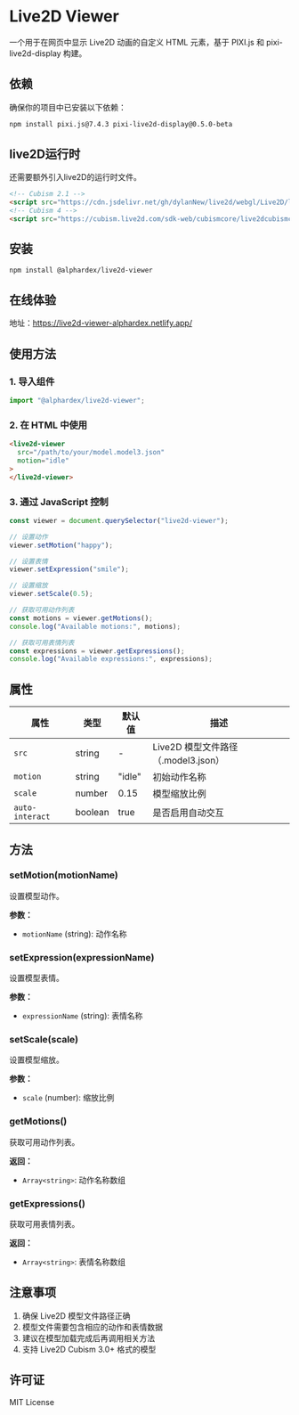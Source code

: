 # Live2D Viewer

一个用于在网页中显示 Live2D 动画的自定义 HTML 元素，基于 PIXI.js 和 pixi-live2d-display 构建。

## 依赖

确保你的项目中已安装以下依赖：

```bash
npm install pixi.js@7.4.3 pixi-live2d-display@0.5.0-beta
```

## live2D运行时

还需要额外引入live2D的运行时文件。

```html
<!-- Cubism 2.1 -->
<script src="https://cdn.jsdelivr.net/gh/dylanNew/live2d/webgl/Live2D/lib/live2d.min.js"></script>
<!-- Cubism 4 -->
<script src="https://cubism.live2d.com/sdk-web/cubismcore/live2dcubismcore.min.js"></script>
```

## 安装

```bash
npm install @alphardex/live2d-viewer
```

## 在线体验

地址：https://live2d-viewer-alphardex.netlify.app/

## 使用方法

### 1. 导入组件

```javascript
import "@alphardex/live2d-viewer";
```

### 2. 在 HTML 中使用

```html
<live2d-viewer
  src="/path/to/your/model.model3.json"
  motion="idle"
>
</live2d-viewer>
```

### 3. 通过 JavaScript 控制

```javascript
const viewer = document.querySelector("live2d-viewer");

// 设置动作
viewer.setMotion("happy");

// 设置表情
viewer.setExpression("smile");

// 设置缩放
viewer.setScale(0.5);

// 获取可用动作列表
const motions = viewer.getMotions();
console.log("Available motions:", motions);

// 获取可用表情列表
const expressions = viewer.getExpressions();
console.log("Available expressions:", expressions);
```

## 属性

| 属性 | 类型 | 默认值 | 描述 |
|------|------|--------|------|
| `src` | string | - | Live2D 模型文件路径（.model3.json） |
| `motion` | string | "idle" | 初始动作名称 |
| `scale` | number | 0.15 | 模型缩放比例 |
| `auto-interact` | boolean | true | 是否启用自动交互 |

## 方法

### setMotion(motionName)
设置模型动作。

**参数：**
- `motionName` (string): 动作名称

### setExpression(expressionName)
设置模型表情。

**参数：**
- `expressionName` (string): 表情名称

### setScale(scale)
设置模型缩放。

**参数：**
- `scale` (number): 缩放比例

### getMotions()
获取可用动作列表。

**返回：**
- `Array<string>`: 动作名称数组

### getExpressions()
获取可用表情列表。

**返回：**
- `Array<string>`: 表情名称数组

## 注意事项

1. 确保 Live2D 模型文件路径正确
2. 模型文件需要包含相应的动作和表情数据
3. 建议在模型加载完成后再调用相关方法
4. 支持 Live2D Cubism 3.0+ 格式的模型

## 许可证

MIT License